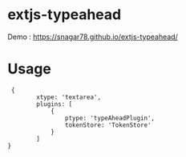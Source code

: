 # extjs-typeahead
Demo  : https://snagar78.github.io/extjs-typeahead/

# Usage
```
 {
        xtype: 'textarea',
        plugins: [
            {
                ptype: 'typeAheadPlugin',
                tokenStore: 'TokenStore'
            }
        ]
}
```
